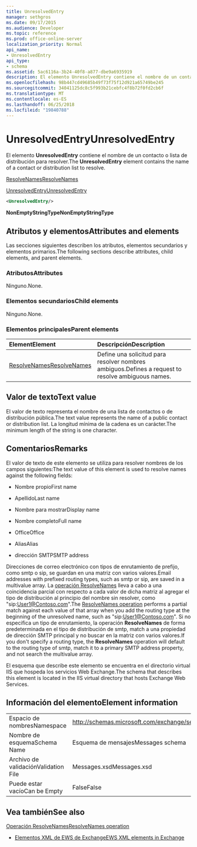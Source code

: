 ```yaml
---
title: UnresolvedEntry
manager: sethgros
ms.date: 09/17/2015
ms.audience: Developer
ms.topic: reference
ms.prod: office-online-server
localization_priority: Normal
api_name:
- UnresolvedEntry
api_type:
- schema
ms.assetid: 5ac6116a-3b24-40f8-a877-dbe9a6935919
description: El elemento UnresolvedEntry contiene el nombre de un contacto o lista de distribución para resolver.
ms.openlocfilehash: 98b447cd49685b49f73f75f12d921a65749be245
ms.sourcegitcommit: 34041125dc8c5f993b21cebfc4f8b72f0fd2cb6f
ms.translationtype: MT
ms.contentlocale: es-ES
ms.lasthandoff: 06/25/2018
ms.locfileid: "19840788"
---
```

# <a name="unresolvedentry"></a><span data-ttu-id="02bde-103">UnresolvedEntry</span><span class="sxs-lookup"><span data-stu-id="02bde-103">UnresolvedEntry</span></span>

<span data-ttu-id="02bde-104">El elemento **UnresolvedEntry** contiene el nombre de un contacto o lista de distribución para resolver.</span><span class="sxs-lookup"><span data-stu-id="02bde-104">The **UnresolvedEntry** element contains the name of a contact or distribution list to resolve.</span></span> 
  
[<span data-ttu-id="02bde-105">ResolveNames</span><span class="sxs-lookup"><span data-stu-id="02bde-105">ResolveNames</span></span>](resolvenames.md)
  
[<span data-ttu-id="02bde-106">UnresolvedEntry</span><span class="sxs-lookup"><span data-stu-id="02bde-106">UnresolvedEntry</span></span>](unresolvedentry.md)
  
```xml
<UnresolvedEntry/>
```

 <span data-ttu-id="02bde-107">**NonEmptyStringType**</span><span class="sxs-lookup"><span data-stu-id="02bde-107">**NonEmptyStringType**</span></span>
## <a name="attributes-and-elements"></a><span data-ttu-id="02bde-108">Atributos y elementos</span><span class="sxs-lookup"><span data-stu-id="02bde-108">Attributes and elements</span></span>

<span data-ttu-id="02bde-109">Las secciones siguientes describen los atributos, elementos secundarios y elementos primarios.</span><span class="sxs-lookup"><span data-stu-id="02bde-109">The following sections describe attributes, child elements, and parent elements.</span></span>
  
### <a name="attributes"></a><span data-ttu-id="02bde-110">Atributos</span><span class="sxs-lookup"><span data-stu-id="02bde-110">Attributes</span></span>

<span data-ttu-id="02bde-111">Ninguno.</span><span class="sxs-lookup"><span data-stu-id="02bde-111">None.</span></span>
  
### <a name="child-elements"></a><span data-ttu-id="02bde-112">Elementos secundarios</span><span class="sxs-lookup"><span data-stu-id="02bde-112">Child elements</span></span>

<span data-ttu-id="02bde-113">Ninguno.</span><span class="sxs-lookup"><span data-stu-id="02bde-113">None.</span></span>
  
### <a name="parent-elements"></a><span data-ttu-id="02bde-114">Elementos principales</span><span class="sxs-lookup"><span data-stu-id="02bde-114">Parent elements</span></span>

|<span data-ttu-id="02bde-115">**Element**</span><span class="sxs-lookup"><span data-stu-id="02bde-115">**Element**</span></span>|<span data-ttu-id="02bde-116">**Descripción**</span><span class="sxs-lookup"><span data-stu-id="02bde-116">**Description**</span></span>|
|:-----|:-----|
|[<span data-ttu-id="02bde-117">ResolveNames</span><span class="sxs-lookup"><span data-stu-id="02bde-117">ResolveNames</span></span>](resolvenames.md) <br/> |<span data-ttu-id="02bde-118">Define una solicitud para resolver nombres ambiguos.</span><span class="sxs-lookup"><span data-stu-id="02bde-118">Defines a request to resolve ambiguous names.</span></span>  <br/> |
   
## <a name="text-value"></a><span data-ttu-id="02bde-119">Valor de texto</span><span class="sxs-lookup"><span data-stu-id="02bde-119">Text value</span></span>

<span data-ttu-id="02bde-120">El valor de texto representa el nombre de una lista de contactos o de distribución pública.</span><span class="sxs-lookup"><span data-stu-id="02bde-120">The text value represents the name of a public contact or distribution list.</span></span> <span data-ttu-id="02bde-121">La longitud mínima de la cadena es un carácter.</span><span class="sxs-lookup"><span data-stu-id="02bde-121">The minimum length of the string is one character.</span></span>
  
## <a name="remarks"></a><span data-ttu-id="02bde-122">Comentarios</span><span class="sxs-lookup"><span data-stu-id="02bde-122">Remarks</span></span>

<span data-ttu-id="02bde-123">El valor de texto de este elemento se utiliza para resolver nombres de los campos siguientes:</span><span class="sxs-lookup"><span data-stu-id="02bde-123">The text value of this element is used to resolve names against the following fields:</span></span>
  
- <span data-ttu-id="02bde-124">Nombre propio</span><span class="sxs-lookup"><span data-stu-id="02bde-124">First name</span></span>
    
- <span data-ttu-id="02bde-125">Apellido</span><span class="sxs-lookup"><span data-stu-id="02bde-125">Last name</span></span>
    
- <span data-ttu-id="02bde-126">Nombre para mostrar</span><span class="sxs-lookup"><span data-stu-id="02bde-126">Display name</span></span>
    
- <span data-ttu-id="02bde-127">Nombre completo</span><span class="sxs-lookup"><span data-stu-id="02bde-127">Full name</span></span>
    
- <span data-ttu-id="02bde-128">Office</span><span class="sxs-lookup"><span data-stu-id="02bde-128">Office</span></span>
    
- <span data-ttu-id="02bde-129">Alias</span><span class="sxs-lookup"><span data-stu-id="02bde-129">Alias</span></span>
    
- <span data-ttu-id="02bde-130">dirección SMTP</span><span class="sxs-lookup"><span data-stu-id="02bde-130">SMTP address</span></span>
    
<span data-ttu-id="02bde-131">Direcciones de correo electrónico con tipos de enrutamiento de prefijo, como smtp o sip, se guardan en una matriz con varios valores.</span><span class="sxs-lookup"><span data-stu-id="02bde-131">Email addresses with prefixed routing types, such as smtp or sip, are saved in a multivalue array.</span></span> <span data-ttu-id="02bde-132">La [operación ResolveNames](resolvenames-operation.md) lleva a cabo a una coincidencia parcial con respecto a cada valor de dicha matriz al agregar el tipo de distribución al principio del nombre sin resolver, como "sip:User1@Contoso.com".</span><span class="sxs-lookup"><span data-stu-id="02bde-132">The [ResolveNames operation](resolvenames-operation.md) performs a partial match against each value of that array when you add the routing type at the beginning of the unresolved name, such as "sip:User1@Contoso.com".</span></span> <span data-ttu-id="02bde-133">Si no especifica un tipo de enrutamiento, la operación **ResolveNames** de forma predeterminada en el tipo de distribución de smtp, match a una propiedad de dirección SMTP principal y no buscar en la matriz con varios valores.</span><span class="sxs-lookup"><span data-stu-id="02bde-133">If you don't specify a routing type, the **ResolveNames** operation will default to the routing type of smtp, match it to a primary SMTP address property, and not search the multivalue array.</span></span> 
  
<span data-ttu-id="02bde-134">El esquema que describe este elemento se encuentra en el directorio virtual IIS que hospeda los servicios Web Exchange.</span><span class="sxs-lookup"><span data-stu-id="02bde-134">The schema that describes this element is located in the IIS virtual directory that hosts Exchange Web Services.</span></span>
  
## <a name="element-information"></a><span data-ttu-id="02bde-135">Información del elemento</span><span class="sxs-lookup"><span data-stu-id="02bde-135">Element information</span></span>

|||
|:-----|:-----|
|<span data-ttu-id="02bde-136">Espacio de nombres</span><span class="sxs-lookup"><span data-stu-id="02bde-136">Namespace</span></span>  <br/> |http://schemas.microsoft.com/exchange/services/2006/messages  <br/> |
|<span data-ttu-id="02bde-137">Nombre de esquema</span><span class="sxs-lookup"><span data-stu-id="02bde-137">Schema Name</span></span>  <br/> |<span data-ttu-id="02bde-138">Esquema de mensajes</span><span class="sxs-lookup"><span data-stu-id="02bde-138">Messages schema</span></span>  <br/> |
|<span data-ttu-id="02bde-139">Archivo de validación</span><span class="sxs-lookup"><span data-stu-id="02bde-139">Validation File</span></span>  <br/> |<span data-ttu-id="02bde-140">Messages.xsd</span><span class="sxs-lookup"><span data-stu-id="02bde-140">Messages.xsd</span></span>  <br/> |
|<span data-ttu-id="02bde-141">Puede estar vacío</span><span class="sxs-lookup"><span data-stu-id="02bde-141">Can be Empty</span></span>  <br/> |<span data-ttu-id="02bde-142">False</span><span class="sxs-lookup"><span data-stu-id="02bde-142">False</span></span>  <br/> |
   
## <a name="see-also"></a><span data-ttu-id="02bde-143">Vea también</span><span class="sxs-lookup"><span data-stu-id="02bde-143">See also</span></span>



[<span data-ttu-id="02bde-144">Operación ResolveNames</span><span class="sxs-lookup"><span data-stu-id="02bde-144">ResolveNames operation</span></span>](resolvenames-operation.md)


- [<span data-ttu-id="02bde-145">Elementos XML de EWS de Exchange</span><span class="sxs-lookup"><span data-stu-id="02bde-145">EWS XML elements in Exchange</span></span>](ews-xml-elements-in-exchange.md)

